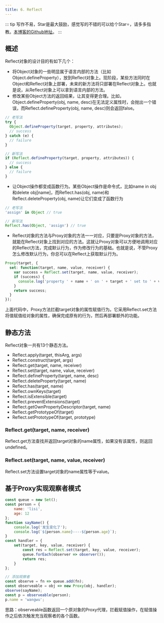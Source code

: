 ```yaml
---
title: 6. Reflect
---
```

::: tip
写作不易，Star是最大鼓励，感觉写的不错的可以给个Star⭐，请多多指教。[本博客的Github地址](https://github.com/liujie2019/VuePress-Blog)。
:::
## 概述
Reflect对象的设计目的有如下几个：

* 将Object对象的一些明显属于语言内部的方法（比如Object.defineProperty），放到Reflect对象上。现阶段，某些方法同时在Object和Reflect对象上部署，未来的新方法将只部署在Reflect对象上。也就是说，从Reflect对象上可以拿到语言内部的方法。
* 修改某些Object方法的返回结果，让其变得更合理。比如，Object.defineProperty(obj, name, desc)在无法定义属性时，会抛出一个错误，而Reflect.defineProperty(obj, name, desc)则会返回false。

```js
// 老写法
try {
  Object.defineProperty(target, property, attributes);
  // success
} catch (e) {
  // failure
}

// 新写法
if (Reflect.defineProperty(target, property, attributes)) {
  // success
} else {
  // failure
}
```
* 让Object操作都变成函数行为。某些Object操作是命令式，比如name in obj和delete obj[name]，而Reflect.has(obj, name)和Reflect.deleteProperty(obj, name)让它们变成了函数行为

```js
// 老写法
'assign' in Object // true

// 新写法
Reflect.has(Object, 'assign') // true
```
* Reflect对象的方法与Proxy对象的方法一一对应，只要是Proxy对象的方法，就能在Reflect对象上找到对应的方法。这就让Proxy对象可以方便地调用对应的Reflect方法，完成默认行为，作为修改行为的基础。也就是说，不管Proxy怎么修改默认行为，你总可以在Reflect上获取默认行为。

```js
Proxy(target, {
  set: function(target, name, value, receiver) {
    var success = Reflect.set(target, name, value, receiver);
    if (success) {
      console.log('property ' + name + ' on ' + target + ' set to ' + value);
    }
    return success;
  }
});
```
上面代码中，Proxy方法拦截target对象的属性赋值行为。它采用Reflect.set方法将值赋值给对象的属性，确保完成原有的行为，然后再部署额外的功能。
## 静态方法
Reflect对象一共有13个静态方法。

* Reflect.apply(target, thisArg, args)
* Reflect.construct(target, args)
* Reflect.get(target, name, receiver)
* Reflect.set(target, name, value, receiver)
* Reflect.defineProperty(target, name, desc)
* Reflect.deleteProperty(target, name)
* Reflect.has(target, name)
* Reflect.ownKeys(target)
* Reflect.isExtensible(target)
* Reflect.preventExtensions(target)
* Reflect.getOwnPropertyDescriptor(target, name)
* Reflect.getPrototypeOf(target)
* Reflect.setPrototypeOf(target, prototype)

### Reflect.get(target, name, receiver)
Reflect.get方法查找并返回target对象的name属性，如果没有该属性，则返回undefined。
### Reflect.set(target, name, value, receiver)
Reflect.set方法设置target对象的name属性等于value。
## 基于Proxy实现观察者模式
```js
const queue = new Set();
const person = {
    name: 'lisi',
    age: 12
};
function sayName() {
    console.log('发生变化了');
    console.log(`${person.name}----${person.age}`);
}
const handler = {
    set(target, key, value, receiver) {
        const res = Reflect.set(target, key, value, receiver);
        queue.forEach(observer => observer());
        return res;
    }
};

// 添加观察者
const observe = fn => queue.add(fn);
const observeable = obj => new Proxy(obj, handler);
observe(sayName);
const p = observeable(person);
p.name = 'wangwu';
```
思路：observeable函数返回一个原对象的Proxy代理，拦截赋值操作，在赋值操作之后依次触发充当观察者的各个函数。
